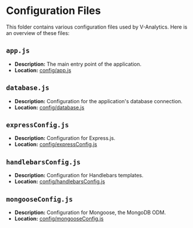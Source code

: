# Configuration Files

This folder contains various configuration files used by V-Analytics. Here is an overview of these files:

## `app.js`

- **Description:** The main entry point of the application.
- **Location:** [config/app.js](https://github.com/dayofpay/V-Analytics/blob/main/config/app.js)

## `database.js`

- **Description:** Configuration for the application's database connection.
- **Location:** [config/database.js](https://github.com/dayofpay/V-Analytics/blob/main/config/database.js)


## `expressConfig.js`

- **Description:** Configuration for Express.js.
- **Location:** [config/expressConfig.js](https://github.com/dayofpay/V-Analytics/blob/main/config/expressConfig.js)


## `handlebarsConfig.js`

- **Description:** Configuration for Handlebars templates.
- **Location:** [config/handlebarsConfig.js](https://github.com/dayofpay/V-Analytics/blob/main/config/handlebarsConfig.js)


## `mongooseConfig.js`

- **Description:** Configuration for Mongoose, the MongoDB ODM.
- **Location:** [config/mongooseConfig.js](https://github.com/dayofpay/V-Analytics/blob/main/config/mongooseConfig.js)
